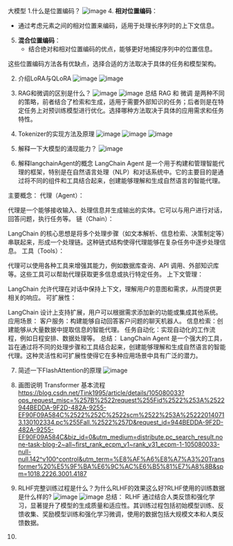 大模型
1.什么是位置编码？
![image](https://github.com/user-attachments/assets/9bf79355-20b6-467a-b704-d6e4a45219e5)
4. **相对位置编码**：
   - 通过考虑元素之间的相对位置来编码，适用于处理长序列时的上下文信息。

5. **混合位置编码**：
   - 结合绝对和相对位置编码的优点，能够更好地捕捉序列中的位置信息。

这些位置编码方法各有优缺点，选择合适的方法取决于具体的任务和模型架构。

2. 介绍LoRA与QLoRA
![image](https://github.com/user-attachments/assets/5548ae88-4bd8-407c-b8d8-5447f27b1827)
![image](https://github.com/user-attachments/assets/bf312d36-6751-4054-ab13-c847ecd81085)

3. RAG和微调的区别是什么？
![image](https://github.com/user-attachments/assets/427e0ab2-948c-424f-a564-a866f75ec410)
![image](https://github.com/user-attachments/assets/4181d600-60b1-4e8b-b064-20365b99a738)
总结
RAG 和 微调 是两种不同的策略，前者结合了检索和生成，适用于需要外部知识的任务；后者则是在特定任务上对预训练模型进行优化。选择哪种方法取决于具体的应用需求和任务特性。

4. Tokenizer的实现方法及原理
![image](https://github.com/user-attachments/assets/5e189ee4-ac92-4eaa-bc38-a135ccf68532)
![image](https://github.com/user-attachments/assets/328f53ca-09af-41dd-8597-2e1af1ec7997)
![image](https://github.com/user-attachments/assets/07b1f29e-881e-42f9-a610-dcf54080b618)

5. 解释一下大模型的涌现能力？
![image](https://github.com/user-attachments/assets/70bc1305-c8d1-4bec-bed6-53d40b700629)

6. 解释langchainAgent的概念
LangChain Agent 是一个用于构建和管理智能代理的框架，特别是在自然语言处理（NLP）和对话系统中。它的主要目的是通过将不同的组件和工具结合起来，创建能够理解和生成自然语言的智能代理。

主要概念：
代理（Agent）：

代理是一个能够接收输入、处理信息并生成输出的实体。它可以与用户进行对话，回答问题，执行任务等。
链（Chain）：

LangChain 的核心思想是将多个处理步骤（如文本解析、信息检索、决策制定等）串联起来，形成一个处理链。这种链式结构使得代理能够在复杂任务中逐步处理信息。
工具（Tools）：

代理可以使用各种工具来增强其能力，例如数据库查询、API 调用、外部知识库等。这些工具可以帮助代理获取更多信息或执行特定任务。
上下文管理：

LangChain 允许代理在对话中保持上下文，理解用户的意图和需求，从而提供更相关的响应。
可扩展性：

LangChain 设计上支持扩展，用户可以根据需求添加新的功能或集成其他系统。
应用场景：
客户服务：构建能够自动回答客户问题的聊天机器人。
信息检索：创建能够从大量数据中提取信息的智能代理。
任务自动化：实现自动化的工作流程，例如日程安排、数据处理等。
总结：
LangChain Agent 是一个强大的工具，旨在通过将不同的处理步骤和工具结合起来，创建能够理解和生成自然语言的智能代理。这种灵活性和可扩展性使得它在多种应用场景中具有广泛的潜力。

7. 简述一下FlashAttention的原理
![image](https://github.com/user-attachments/assets/7182d3c6-2029-435d-a161-3536e8e5587f)

8. 画图说明 Transformer 基本流程
https://blog.csdn.net/Tink1995/article/details/105080033?ops_request_misc=%257B%2522request%255Fid%2522%253A%2522944BEDDA-9F2D-482A-9255-EF90F09A584C%2522%252C%2522scm%2522%253A%252220140713.130102334.pc%255Fall.%2522%257D&request_id=944BEDDA-9F2D-482A-9255-EF90F09A584C&biz_id=0&utm_medium=distribute.pc_search_result.none-task-blog-2~all~first_rank_ecpm_v1~rank_v31_ecpm-1-105080033-null-null.142^v100^control&utm_term=%E8%AF%A6%E8%A7%A3%20Transformer%20%E5%9F%BA%E6%9C%AC%E6%B5%81%E7%A8%8B&spm=1018.2226.3001.4187

9. RLHF完整训练过程是什么？为什么RLHF的效果这么好?RLHF使用的训练数据是什么样的?
![image](https://github.com/user-attachments/assets/7dd76dda-34e0-431b-a45d-240356016193)
![image](https://github.com/user-attachments/assets/153e3d91-e880-430b-a5e2-8de6117f9d88)
总结：
RLHF 通过结合人类反馈和强化学习，显著提升了模型的生成质量和适应性。其训练过程包括初始模型训练、反馈收集、奖励模型训练和强化学习微调，使用的数据包括大规模文本和人类反馈数据。

10. 












